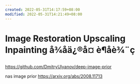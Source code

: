 ```yaml
---
created: 2022-05-31T14:17:59+08:00
modified: 2022-05-31T14:21:49+08:00
---
```


# Image Restoration Upscaling Inpainting å¾åä¿®å¤ è¶åè¾¨ç

https://github.com/DmitryUlyanov/deep-image-prior

nas image prior
https://arxiv.org/abs/2008.11713
